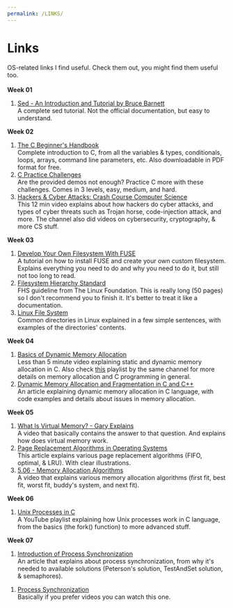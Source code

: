 ```yaml
---
permalink: /LINKS/
---
```

<h1>Links</h1>
OS-related links I find useful. Check them out, you might find them useful too. <br> 
<br><b>Week 01</b>
<ol>
<li><a href="https://grymoire.com/Unix/Sed.html">Sed - An Introduction and Tutorial by Bruce Barnett</a>
<br> A complete sed tutorial. Not the official documentation, but easy to understand.</li>
</ol>
<b>Week 02</b>
<ol>
<li><a href="https://freecodecamp.org/news/the-c-beginners-handbook/">The C Beginner's Handbook</a>
<br> Complete introduction to C, from all the variables & types, conditionals, loops, arrays, command line parameters, etc. Also downloadable in PDF format for free.</li>
<li><a href="https://hackerrank.com/domains/c">C Practice Challenges</a>
<br> Are the provided demos not enough? Practice C more with these challenges. Comes in 3 levels, easy, medium, and hard.</li>
<li><a href="https://youtu.be/_GzE99AmAQU">Hackers & Cyber Attacks: Crash Course Computer Science</a>
<br> This 12 min video explains about how hackers do cyber attacks, and types of cyber threats such as Trojan horse, code-injection attack, and more. The channel also did videos on cybersecurity, cryptography, & more CS stuff.</li>
</ol>
<b>Week 03</b>
<ol>
<li><a href="https://developer.ibm.com/articles/l-fuse/">Develop Your Own Filesystem With FUSE</a>
<br> A tutorial on how to install FUSE and create your own custom filesystem. Explains everything you need to do and why you need to do it, but still not too long to read.</li>
<li><a href="https://refspecs.linuxfoundation.org/FHS_3.0/fhs-3.0.pdf">Filesystem Hierarchy Standard</a>
<br> FHS guideline from The Linux Foundation. This is really long (50 pages) so I don't recommend you to finish it. It's better to treat it like a documentation.</li>
<li><a href="https://ipcisco.com/lesson/linux-file-system/">Linux File System</a>
<br> Common directories in Linux explained in a few simple sentences, with examples of the directories' contents.</li>
</ol>
<b>Week 04</b>
<ol>
<li><a href="https://youtu.be/udfbq4M2Kfc">Basics of Dynamic Memory Allocation</a>
<br> Less than 5 minute video explaining static and dynamic memory allocation in C. Also check
<a href="https://youtube.com/playlist?list=PLBlnK6fEyqRhX6r2uhhlubuF5QextdCSM">this</a> playlist by the same channel for more details on memory allocation
and C programming in general.</li>
<li><a href="https://www.design-reuse.com/articles/25090/dynamic-memory-allocation-fragmentation-c.html">Dynamic Memory Allocation and Fragmentation in C and C++</a>
<br> An article explaining dynamic memory allocation in C language, with code examples and details about issues in memory allocation.</li>
</ol>
<b>Week 05</b>
<ol>
<li><a href="https://www.youtube.com/watch?v=2quKyPnUShQ">What Is Virtual Memory? - Gary Explains</a>
<br> A video that basically contains the answer to that question. And explains how does virtual memory work.</li>
<li><a href="https://www.geeksforgeeks.org/page-replacement-algorithms-in-operating-systems/">Page Replacement Algorithms in Operating Systems</a>
<br> This article explains various page replacement algorithms (FIFO, optimal, & LRU). With clear illustrations.</li>
<li><a href="https://youtube.com/watch?v=10vroQb5IdY">5.06 - Memory Allocation Algorithms</a>
<br> A video that explains various memory allocation algorithms (first fit, best fit, worst fit, buddy's system, and next fit).</li>
</ol>
<b>Week 06</b>
<ol>
<li><a href="https://www.youtube.com/playlist?list=PLfqABt5AS4FkW5mOn2Tn9ZZLLDwA3kZUY">Unix Processes in C</a>
<br> A YouTube playlist explaining how Unix processes work in C language, from the basics (the fork() function) to more advanced stuff.</li>
</ol>
<b>Week 07</b>
<ol>
<li><a href="https://www.geeksforgeeks.org/introduction-of-process-synchronization/">Introduction of Process Synchronization</a>
<br> An article that explains about process synchronization, from why it's needed to available solutions (Peterson's solution, TestAndSet solution, & semaphores).</li>
</ol>
<ol>
<li><a href="https://www.youtube.com/watch?v=ph2awKa8r5Y">Process Synchronization</a>
<br> Basically if you prefer videos you can watch this one.</li>
</ol>
